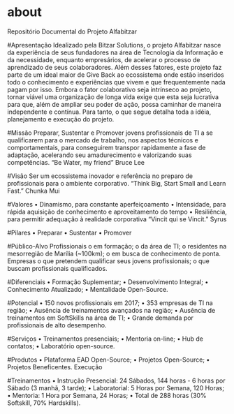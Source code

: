 # about
Repositório Documental do Projeto Alfabitzar

#Apresentação
Idealizado pela Bitzar Solutions, o projeto Alfabitzar nasce da experiência de seus
fundadores na área de Tecnologia da Informação e da necessidade, enquanto
empresários, de acelerar o processo de aprendizado de seus colaboradores. Além
desses fatores, este projeto faz parte de um ideal maior de Give Back ao ecossistema
onde estão inseridos todo o conhecimento e experiências que vivem e que
frequentemente nada pagam por isso.
Embora o fator colaborativo seja intrínseco ao projeto, tornar viável uma
organização de longa vida exige que esta seja lucrativa para que, além de ampliar seu
poder de ação, possa caminhar de maneira independente e contínua.
Para tanto, o que segue detalha toda a idéia, planejamento e execução do
projeto.

#Missão
Preparar, Sustentar e Promover jovens profissionais de TI a se qualificarem para
o mercado de trabalho, nos aspectos técnicos e comportamentais, para conseguirem
transpor rapidamente a fase de adaptação, acelerando seu amadurecimento e
valorizando suas competências.
“Be Water, my friend”
Bruce Lee

#Visão
Ser um ecossistema inovador e referência no preparo de profissionais para o
ambiente corporativo.
“Think Big, Start Small and Learn Fast.”
Chunka Mui

#Valores
• Dinamismo, para constante aperfeiçoamento
• Intensidade, para rápida aquisição de conhecimento e aproveitamento do
tempo
• Resiliência, para permitir adequação à realidade corporativa
“Vincit qui se Vincit.”
Syrus

#Pilares
• Preparar
• Sustentar
• Promover

#Público-Alvo
Profissionais
o em formação;
o da área de TI;
o residentes na mesorregião de Marília (~100km);
o em busca de conhecimento de ponta.
Empresas
o que pretendem qualificar seus jovens profissionais;
o que buscam profissionais qualificados.

#Diferenciais
• Formação Suplementar;
• Desenvolvimento Integral;
• Conhecimento Atualizado;
• Mentalidade Open-Source.

#Potencial
• 150 novos profissionais em 2017;
• 353 empresas de TI na região;
• Ausência de treinamentos avançados na região;
• Ausência de treinamentos em SoftSkills na área de TI;
• Grande demanda por profissionais de alto desempenho.

#Serviços
• Treinamentos presenciais;
• Mentoria on-line;
• Hub de contatos;
• Laboratório open-source.

#Produtos
• Plataforma EAD Open-Source;
• Projetos Open-Source;
• Projetos Beneficentes.
Execução

#Treinamentos
• Instrução Presencial: 24 Sábados, 144 horas - 6 horas por Sábado (3
manhã, 3 tarde);
• Laboratorial: 5 Horas por Semana, 120 Horas;
• Mentoria: 1 Hora por Semana, 24 Horas;
• Total de 288 horas (30% Softskill, 70% Hardskills).
